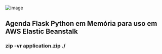 ![image](https://github.com/roger437unix/app_flask_memory_aws/assets/33252885/056ec8a8-b57f-49ae-a91b-3cdd4490e980)


## Agenda Flask Python em Memória para uso em AWS Elastic Beanstalk

### zip -vr application.zip ./



